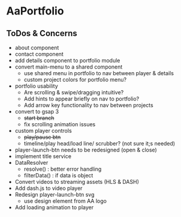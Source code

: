 # AaPortfolio

## ToDos & Concerns
- about component
- contact component
- add details component to portfolio module
- convert main-menu to a shared component
  - use shared menu in portfolio to nav between player & details
  - custom project colors for portfolio menu?
- portfolio usability
  - Are scrolling & swipe/dragging intuitive?
  - Add hints to appear briefly on nav to portfolio?
  - Add arrow key functionality to nav between projects
- convert to gsap 3
  - ~~start branch~~
  - fix scrolling animation issues
- custom player controls
  - ~~play/pause btn~~
  - timeline/play head/load line/ scrubber? (not sure it;s needed)
- player-launch-btn needs to be redesigned (open & close)
- implement title service
- DataResolver
  - resolve() : better error handling
  - filterData() : if data is object
- Convert videos to streaming assets (HLS & DASH)
- Add dash.js to video player
- Redesign player-launch-btn svg
  - use design element from AA logo
- Add loading animation to player

